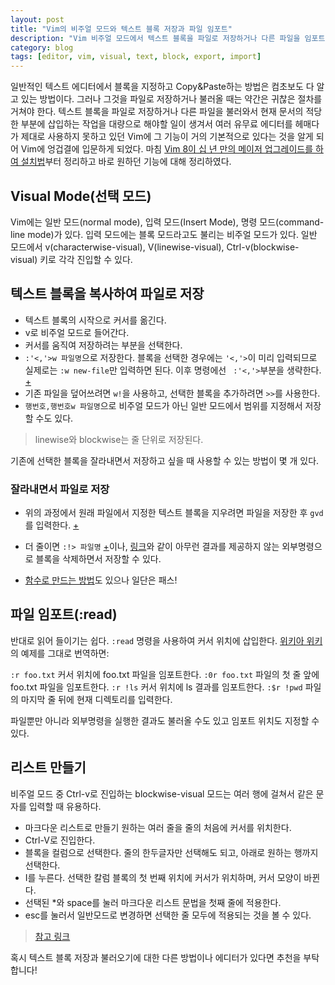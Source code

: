 ```yaml
---
layout: post
title: "Vim의 비주얼 모드와 텍스트 블록 저장과 파일 임포트"
description: "Vim 비주얼 모드에서 텍스트 블록을 파일로 저장하거나 다른 파일을 임포트하는 방법 + blockwise 모드 활용법"
category: blog
tags: [editor, vim, visual, text, block, export, import]
---
```


일반적인 텍스트 에디터에서 블록을 지정하고 Copy&Paste하는 방법은 컴초보도 다 알고 있는 방법이다. 그러나 그것을 파일로 저장하거나 불러올 때는 약간은 귀찮은 절차를 거쳐야 한다. 텍스트 블록을 파일로 저장하거나 다른 파일을 불러와서 현재 문서의 적당한 부분에 삽입하는 작업을 대량으로 해야할 일이 생겨서 여러 유무료 에디터를 헤매다가 제대로 사용하지 못하고 있던 Vim에 그 기능이 거의 기본적으로 있다는 것을 알게 되어 Vim에 엉겁결에 입문하게 되었다. 마침 [Vim 8이 십 년 만의 메이저 업그레이드를 하여 설치법](https://nolboo.kim/blog/2016/09/16/vim-8-upgrade/)부터 정리하고 바로 원하던 기능에 대해 정리하였다.

## Visual Mode(선택 모드)

Vim에는 일반 모드(normal mode), 입력 모드(Insert Mode), 명령 모드(command-line mode)가 있다. 입력 모드에는 블록 모드라고도 불리는 비주얼 모드가 있다. 일반 모드에서 <kdb>v</kdb>(characterwise-visual), <kdb>V</kdb>(linewise-visual), <kdb>Ctrl-v</kdb>(blockwise-visual) 키로 각각 진입할 수 있다.

## 텍스트 블록을 복사하여 파일로 저장

- 텍스트 블록의 시작으로 커서를 옮긴다.
- v로 비주얼 모드로 들어간다.
- 커서를 움직여 저장하려는 부분을 선택한다.
- `:'<,'>w 파일명`으로 저장한다. 블록을 선택한 경우에는 `'<,'>`이 미리 입력되므로 실제로는 `:w new-file`만 입력하면 된다. 이후 명령에선 ` :'<,'>`부분을 생략한다. [+](http://stackoverflow.com/a/799933)
- 기존 파일을 덮어쓰려면 `w!`을 사용하고, 선택한 블록을 추가하려면 `>>`를 사용한다.
- `행번호,행번호w 파일명`으로 비주얼 모드가 아닌 일반 모드에서 범위를 지정해서 저장할 수도 있다.

> linewise와 blockwise는 줄 단위로 저장된다.

기존에 선택한 블록을 잘라내면서 저장하고 싶을 때 사용할 수 있는 방법이 몇 개 있다.

### 잘라내면서 파일로 저장

- 위의 과정에서 원래 파일에서 지정한 텍스트 블록을 지우려면 파일을 저장한 후 `gvd`를 입력한다. [+](http://vi.stackexchange.com/a/4562)

- 더 줄이면 `:!> 파일명` [+](http://stackoverflow.com/a/12236121)이나, [링크](https://coderwall.com/p/4u03pg/vim-copy-paste-selection-in-new-file)와 같이 아무런 결과를 제공하지 않는 외부명령으로 블록을 삭제하면서 저장할 수 있다.

- [함수로 만드는 방법](http://stackoverflow.com/a/7723380)도 있으나 일단은 패스!

## 파일 임포트(:read)

반대로 읽어 들이기는 쉽다. `:read` 명령을 사용하여 커서 위치에 삽입한다. [위키아 위키](http://vim.wikia.com/wiki/Insert_a_file)의 예제를 그대로 번역하면:

`:r foo.txt`        커서 위치에 foo.txt 파일을 임포트한다.
`:0r foo.txt`       파일의 첫 줄 앞에 foo.txt 파일을 임포트한다.
`:r !ls`                커서 위치에 ls 결과를 임포트한다.
`:$r !pwd`          파일의 마지막 줄 뒤에 현재 디렉토리를 입력한다.

파일뿐만 아니라 외부명령을 실행한 결과도 불러올 수도 있고 임포트 위치도 지정할 수 있다.

## 리스트 만들기

비주얼 모드 중 <kdb>Ctrl-v</kdb>로 진입하는 blockwise-visual 모드는 여러 행에 걸쳐서 같은 문자를 입력할 때 유용하다. 

- 마크다운 리스트로 만들기 원하는 여러 줄을 줄의 처음에 커서를 위치한다.
- <kdb>Ctrl-V</kdb>로 진입한다.
- 블록을 컬럼으로 선택한다. 줄의 한두글자만 선택해도 되고, 아래로 원하는 행까지 선택한다.
- <kdb>I</kdb>를 누른다. 선택한 칼럼 블록의 첫 번째 위치에 커서가 위치하며, 커서 모양이 바뀐다.
- 선택된 <kdb>*</kdb>와 <kdb>space</kdb>를 눌러 마크다운 리스트 문법을 첫째 줄에 적용한다.
- <kdb>esc</kdb>를 눌러서 일반모드로 변경하면 선택한 줄 모두에 적용되는 것을 볼 수 있다.

> [참고 링크](http://stackoverflow.com/a/14925973)

혹시 텍스트 블록 저장과 불러오기에 대한 다른 방법이나 에디터가 있다면 추천을 부탁합니다!

